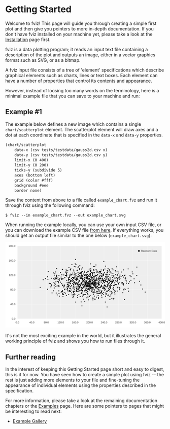 Getting Started
===============

Welcome to fviz! This page will guide you through creating a simple first plot
and then give you pointers to more in-depth documentation. If you don't have
fviz installed on your machine yet, please take a look at the [Installation](/documentation/installation)
page first.


fviz is a data plotting program; it reads an input text file containing a
description of the plot and outputs an image, either in a vector graphics format
such as SVG, or as a bitmap.

A fviz input file consists of a tree of 'element' specifications which describe
graphical elements such as charts, lines or text boxes. Each element can have a
number of properties that control its contents and appearance.

However, instead of loosing too many words on the terminology, here is a minimal
example file that you can save to your machine and run:

Example #1
----------

The example below defines a new image which contains a single `chart/scatterplot`
element. The scatterplot element will draw axes and a dot at each coordinate
that is specified in the `data-x` and `data-y` properties. 

    (chart/scatterplot
        data-x (csv tests/testdata/gauss2d.csv x)
        data-y (csv tests/testdata/gauss2d.csv y)
        limit-x (0 400)
        limit-y (0 200)
        ticks-y (subdivide 5)
        axes (bottom left)
        grid (color #fff)
        background #eee
        border none)

Save the content from above to a file called `example_chart.fvz` and run it
through fviz using the following command:

    $ fviz --in example_chart.fvz --out example_chart.svg

When running the example locally, you can use your own input CSV file, or you
can download the example CSV file [from here](https://github.com/asmuth/fviz/tree/master/tests/testdata/gauss2d.csv).
If everything works, you should get an output file similar to the one below
(`example_chart.svg`):

[![A simple scatterplot](/examples/charts-basic/scatterplot.svg)](https://fviz.org/examples/charts-basic/scatterplot)

It's not the most exciting example in the world, but it illustrates the general
working principle of fviz and shows you how to run files through it.


Further reading
---------------

In the interest of keeping this Getting Started page short and easy to digest,
this is it for now. You have seen how to create a simple plot using fviz -- the rest
is just adding more elements to your file and fine-tuning the appearance of
individual elements using the properties described in the specification.

For more information, please take a look at the remaining documentation chapters
or the [Examples](/examples) page. Here are some pointers to pages that might
be interesting to read next:

  - [Example Gallery](/examples)

